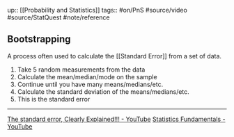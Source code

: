 up:: [[Probability and Statistics]]
tags:: #on/PnS #source/video #source/StatQuest #note/reference 

## Bootstrapping

A process often used to calculate the [[Standard Error]] from a set of data.

1. Take 5 random measurements from the data
2. Calculate the mean/median/mode on the sample
3. Continue until you have many means/medians/etc.
4. Calculate the standard deviation of the means/medians/etc.
5. This is the standard error

---

[The standard error, Clearly Explained!!! - YouTube](https://www.youtube.com/watch?v=XNgt7F6FqDU&t=0s)
[Statistics Fundamentals - YouTube](https://www.youtube.com/playlist?list=PLblh5JKOoLUK0FLuzwntyYI10UQFUhsY9)